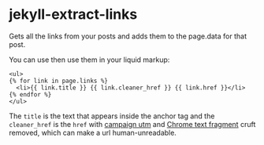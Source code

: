 # jekyll-extract-links
Gets all the links from your posts and adds them to the page.data for that post.

You can use then use them in your liquid markup:

```liquid
<ul>
{% for link in page.links %}
  <li>{{ link.title }} {{ link.cleaner_href }} {{ link.href }}</li>
{% endfor %}
</ul>
```

The `title` is the text that appears inside the anchor tag and the `cleaner_href` is the `href` with [campaign utm](https://support.google.com/analytics/answer/1033863) and [Chrome text fragment](https://web.dev/text-fragments/) cruft removed, which can make a url human-unreadable.
